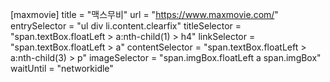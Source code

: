 [maxmovie]
title = "맥스무비"
url = "https://www.maxmovie.com/"
entrySelector = "ul div li.content.clearfix"
titleSelector = "span.textBox.floatLeft > a:nth-child(1) > h4"
linkSelector = "span.textBox.floatLeft > a"
contentSelector = "span.textBox.floatLeft > a:nth-child(3) > p"
imageSelector = "span.imgBox.floatLeft a span.imgBox"
waitUntil = "networkidle"
